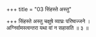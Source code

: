 +++
title = "03 सिंहस्ते अस्तु"

+++
सिंहस्ते अस्तु चक्षुषे व्याघ्रः परिष्वज्जने ।  
अग्निर्वामस्त्वन्तरा यथा वां न सहासति ॥ ३ ॥